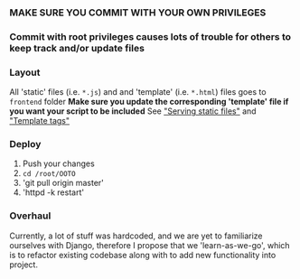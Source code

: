 ### MAKE SURE YOU COMMIT WITH YOUR OWN PRIVILEGES
### Commit with root privileges causes lots of trouble for others to keep track and/or update files

### Layout
All 'static' files (i.e. `*.js`) and and 'template' (i.e. `*.html`) files goes to `frontend` folder
**Make sure you update the corresponding 'template' file if you want your script to be included**
See ["Serving static files"](https://docs.djangoproject.com/en/1.11/howto/static-files/)
and ["Template tags"](https://docs.djangoproject.com/en/1.11/ref/templates/builtins/#)

### Deploy
1. Push your changes
2. `cd /root/OOTO`
3. 'git pull origin master'
4. 'httpd -k restart'

### Overhaul
Currently, a lot of stuff was hardcoded, and we are yet to familiarize ourselves with Django, therefore I propose that we
'learn-as-we-go', which is to refactor existing codebase along with to add new functionality into project.